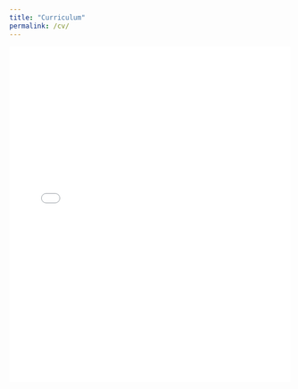 ```yaml
---
title: "Curriculum"
permalink: /cv/
---
```


<embed src="assets/documents/cv.pdf" type="application/pdf" width="100%" height="600px" />
